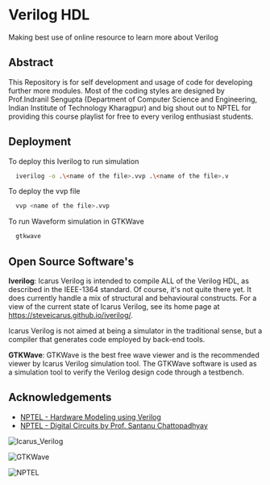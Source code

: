 
# Verilog HDL

Making best use of online resource to learn more about Verilog


## Abstract
This Repository is for self development and usage of code for developing further more modules. Most of the coding styles are designed by Prof.Indranil Sengupta (Department of Computer Science and Engineering, Indian Institute of Technology Kharagpur) and big shout out to NPTEL for providing this course playlist for free to every verilog enthusiast students.
## Deployment

To deploy this Iverilog to run simulation

```bash
  iverilog -o .\<name of the file>.vvp .\<name of the file>.v
```
To deploy the vvp file 

```bash
  vvp <name of the file>.vvp
```
To run Waveform simulation in GTKWave

```bash
  gtkwave 
```
##  Open Source Software's
 **Iverilog**:
 Icarus Verilog is intended to compile ALL of the Verilog HDL, as described in the IEEE-1364 standard. Of course, it's not quite there yet. It does currently handle a mix of structural and behavioural constructs. For a view of the current state of Icarus Verilog, see its home page at https://steveicarus.github.io/iverilog/.

Icarus Verilog is not aimed at being a simulator in the traditional sense, but a compiler that generates code employed by back-end tools.


**GTKWave**:
GTKWave is the best free wave viewer and is the recommended viewer by Icarus Verilog simulation tool. The GTKWave software is used as a simulation tool to verify the Verilog design code through a testbench.

## Acknowledgements

 - [NPTEL - Hardware Modeling using Verilog ](https://youtube.com/playlist?list=PLJ5C_6qdAvBELELTSPgzYkQg3HgclQh-5&si=8v16h4gRQ8NsB2G8)
 - [NPTEL - Digital Circuits by Prof. Santanu Chattopadhyay](https://youtube.com/playlist?list=PLbRMhDVUMngePP5JcezxImF-FzOC9wstz&si=ksm1V2CAUQQ9j9GF)


![Icarus_Verilog](https://upload.wikimedia.org/wikipedia/en/c/cb/Icarus_Verilog_logo2.png)

![GTKWave](https://upload.wikimedia.org/wikipedia/commons/6/68/Gtkwave_256x256x32.png)

![NPTEL]([https://www.google.com/url?sa=i&url=https%3A%2F%2Fwww.facebook.com%2FNPTELNoc%2F&psig=AOvVaw2wW974vZCqNMZKSJZnSUee&ust=1704287711433000&source=images&cd=vfe&opi=89978449&ved=0CBIQjRxqFwoTCIDek8_kvoMDFQAAAAAdAAAAABAQ](https://www.google.com/url?sa=i&url=https%3A%2F%2Fggnindia.dronacharya.info%2FLearning-Partner%2FNPTEL.aspx&psig=AOvVaw2OvDdD333eC5-FibYeYA3l&ust=1704287835119000&source=images&cd=vfe&opi=89978449&ved=0CBIQjRxqFwoTCKCg9YzlvoMDFQAAAAAdAAAAABAD)https://www.google.com/url?sa=i&url=https%3A%2F%2Fggnindia.dronacharya.info%2FLearning-Partner%2FNPTEL.aspx&psig=AOvVaw2OvDdD333eC5-FibYeYA3l&ust=1704287835119000&source=images&cd=vfe&opi=89978449&ved=0CBIQjRxqFwoTCKCg9YzlvoMDFQAAAAAdAAAAABAD)

